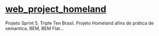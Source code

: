# [web_project_homeland](https://jhoneyrrosa.github.io/web_project_homeland/)

Projeto Sprint 5, Triple Ten Brasil.
Projeto Homeland afins de prática de semantica, BEM, BEM Flat...
